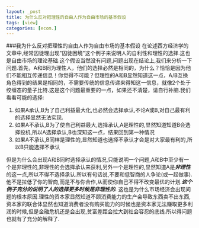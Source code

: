 ```yaml
---
layout: _post
title: 为什么反对把理性的自由人作为自由市场的基本假设
tags: [view]
categories: [ecom.]
---
```


###我为什么反对把理性的自由人作为自由市场的基本假设
在论述西方经济学的文章中,经常囚徒理出现"囚徒困境"这个例子来说明人的自利性和理性的选择.这也是自由市场的理论基础.这个假设当然没有问题,问题出现在结论上,我们来分析一下问题.首先，A和B同为理性人，他们的选择必然是相同的，为什么？恰恰是因为他们不能相互传递信息！你觉得不可能？但理性的A和B显然知道这一点，A/B互换角色得到的结果是相同的，不需要传统的信息传递来得知这一信息，就像2个处于绞缠态的量子比特.这是这个问题最重要的一点，如果还不清楚，请自行补脑.我们看看可能的选择:

1. 如果A承认,B为了自己利益最大化,也必然会选择承认,不论A或B,对自己最有利的选择显然无法实现.
2. 如果A不承认,B为了使自己利益最大,选择承认,A是理性的,显然知道知道B会选择投机,所以A选择承认,B也深知这一点，结果回到第一种情况
3. 如果A不承认,B同样是理性的,显然知道也选择不承认才会是对大家最有利的,所以B只能选择不承认

但是为什么会出现A和B同时选择承认的情况,只能说明一个问题,A和B中至少有一个是非理性的,非理性的会选择承认来获利,另外一个是理性的,显然知道A是***非理性***的这一点,所以不得不选择承认.所以有句话说,不要和低智商的人争论(或一起做事).他不是拉低了你的智商,而是不与你合作,从而使你自己不得不改变最优的计划.***这个例子充分的说明了人的选择更多时候是非理性的.***
这也是为什么市场经济会出现问题的根本原因.理性的资本家显然知道不顾消费能力的生产会导致东西卖不出东西,资本家的联合体显然也知道消费者没有购买能力的时候也是资本家无法赚取更多利润的时候,但是金融危机还是会出现,贫富差距会拉大到社会容忍的底线.所以得问题也就有了充分的解释了.
